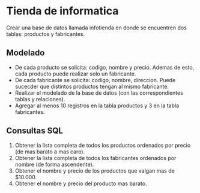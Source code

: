 # Tienda de informatica

Crear una base de datos llamada infotienda en donde se encuentren dos tablas: productos y fabricantes.

## Modelado

- De cada producto se solicita: codigo, nombre y precio. Ademas de esto, cada producto puede realizar solo un fabricante.
- De cada fabricante se solicita: codigo, nombre, direccion. Puede sucecder que distintos productos tengan al mismo fabricante.
- Realizar el modelado de la base de datos (con las correspondientes tablas y relaciones).
- Agregar al menos 10 registros en la tabla productos y 3 en la tabla fabricantes.

## Consultas SQL

1. Obtener la lista completa de todos los productos ordenados por precio (de mas barato a mas caro).
2. Obtener la lista completa de todos los fabricantes ordenados por nombre (de forma ascendente).
3. Obtener el nombre y precio de los productos que valgan mas de $10.000.
4. Obtener el nombre y precio del producto mas barato.
